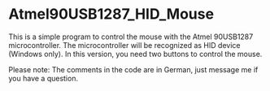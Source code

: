 # Atmel90USB1287_HID_Mouse

This is a simple program to control the mouse with the Atmel 90USB1287 microcontroller. The microcontroller will be recognized as HID device (Windows only). 
In this version, you need two buttons to control the mouse.

Please note: The comments in the code are in German, just message me if you have a question.
